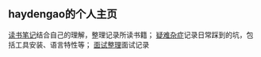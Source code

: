 ## haydengao的个人主页

[读书笔记](./读书笔记)结合自己的理解，整理记录所读书籍；
[疑难杂症](./疑难杂症)记录日常踩到的坑，包括工具安装、语言特性等；
[面试整理](./面试整理)面试记录
